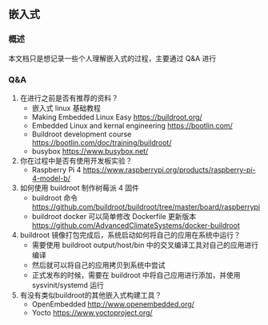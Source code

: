 ## 嵌入式

### 概述

本文档只是想记录一些个人理解嵌入式的过程，主要通过 Q&A 进行

### Q&A

1. 在进行之前是否有推荐的资料？
    - 嵌入式 linux 基础教程
    - Making Embedded Linux Easy https://buildroot.org/ 
    - Embedded Linux and kernal engineering https://bootlin.com/
    - Buildroot development course https://bootlin.com/doc/training/buildroot/  
    - busybox https://www.busybox.net/ 
2. 你在过程中是否有使用开发板实验？
    - Raspberry Pi 4 https://www.raspberrypi.org/products/raspberry-pi-4-model-b/   
3. 如何使用 buildroot 制作树莓派 4 固件
    - buildroot 命令 https://github.com/buildroot/buildroot/tree/master/board/raspberrypi 
    - buildroot docker 可以简单修改 Dockerfile 更新版本 https://github.com/AdvancedClimateSystems/docker-buildroot 
4. buildroot 镜像打包完成后，系统启动如何将自己的应用在系统中运行？
    - 需要使用 buildroot output/host/bin 中的交叉编译工具对自己的应用进行编译
    - 然后就可以将自己的应用拷贝到系统中尝试
    - 正式发布的时候，需要在 buildroot 中将自己应用进行添加，并使用 sysvinit/systemd 运行
5. 有没有类似buildroot的其他嵌入式构建工具？
    - OpenEmbedded http://www.openembedded.org/
    - Yocto https://www.yoctoproject.org/
